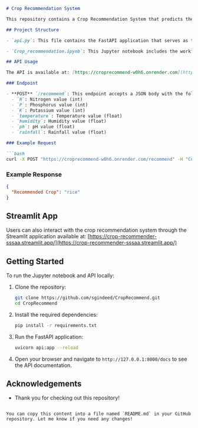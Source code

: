 

```markdown
# Crop Recommendation System

This repository contains a Crop Recommendation System that predicts the best crops to grow based on various environmental factors. It includes a machine learning model, an API for crop recommendations, and a Streamlit application for user interaction.

## Project Structure

- `api.py`: This file contains the FastAPI application that serves as the backend for crop recommendations. The API allows users to send POST requests with environmental factors (N, P, K, temperature, humidity, ph, and rainfall) and receive a recommended crop in response.

- `Crop_recommendation.ipynb`: This Jupyter notebook includes the workflow for training the machine learning model. It covers data loading, preprocessing, model training, and evaluation.

## API Usage

The API is available at: [https://croprecommend-w0h6.onrender.com](https://croprecommend-w0h6.onrender.com)

### Endpoint

- **POST** `/recommend`: This endpoint accepts a JSON body with the following fields:
  - `N`: Nitrogen value (int)
  - `P`: Phosphorus value (int)
  - `K`: Potassium value (int)
  - `temperature`: Temperature value (float)
  - `humidity`: Humidity value (float)
  - `ph`: pH value (float)
  - `rainfall`: Rainfall value (float)

### Example Request

```bash
curl -X POST "https://croprecommend-w0h6.onrender.com/recommend" -H "Content-Type: application/json" -d '{"N":59,"P":69,"K":80,"temperature":19.07,"humidity":17.86,"ph":8.165,"rainfall":69.406}'
```

### Example Response

```json
{
  "Recommended Crop": "rice"
}
```

## Streamlit App

Users can also interact with the crop recommendation system through the Streamlit application available at: [https://crop-recommender-sssaa.streamlit.app/](https://crop-recommender-sssaa.streamlit.app/)

## Getting Started

To run the Jupyter notebook and API locally:

1. Clone the repository:
   ```bash
   git clone https://github.com/sgindeed/CropRecommend.git
   cd CropRecommend
   ```

2. Install the required dependencies:
   ```bash
   pip install -r requirements.txt
   ```

3. Run the FastAPI application:
   ```bash
   uvicorn api:app --reload
   ```

4. Open your browser and navigate to `http://127.0.0.1:8000/docs` to see the API documentation.

## Acknowledgements

- Thank you for checking out this repository!
```

You can copy this content into a file named `README.md` in your GitHub repository. Let me know if you need any changes!